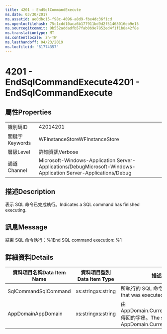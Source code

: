```yaml
---
title: 4201 - EndSqlCommandExecute
ms.date: 03/30/2017
ms.assetid: ae0dbc15-f98c-4096-a8d9-fbe4dc36f1cd
ms.openlocfilehash: 75c1cdd10aca6b177911bd9d2f51468016eb9e15
ms.sourcegitcommit: 9b552addadfb57fab0b9e7852ed4f1f1b8a42f8e
ms.translationtype: MT
ms.contentlocale: zh-TW
ms.lasthandoff: 04/23/2019
ms.locfileid: "61774357"
---
```

# <a name="4201---endsqlcommandexecute"></a><span data-ttu-id="f0ccb-102">4201 - EndSqlCommandExecute</span><span class="sxs-lookup"><span data-stu-id="f0ccb-102">4201 - EndSqlCommandExecute</span></span>
## <a name="properties"></a><span data-ttu-id="f0ccb-103">屬性</span><span class="sxs-lookup"><span data-stu-id="f0ccb-103">Properties</span></span>  
  
|||  
|-|-|  
|<span data-ttu-id="f0ccb-104">識別碼</span><span class="sxs-lookup"><span data-stu-id="f0ccb-104">ID</span></span>|<span data-ttu-id="f0ccb-105">4201</span><span class="sxs-lookup"><span data-stu-id="f0ccb-105">4201</span></span>|  
|<span data-ttu-id="f0ccb-106">關鍵字</span><span class="sxs-lookup"><span data-stu-id="f0ccb-106">Keywords</span></span>|<span data-ttu-id="f0ccb-107">WFInstanceStore</span><span class="sxs-lookup"><span data-stu-id="f0ccb-107">WFInstanceStore</span></span>|  
|<span data-ttu-id="f0ccb-108">層級</span><span class="sxs-lookup"><span data-stu-id="f0ccb-108">Level</span></span>|<span data-ttu-id="f0ccb-109">詳細資訊</span><span class="sxs-lookup"><span data-stu-id="f0ccb-109">Verbose</span></span>|  
|<span data-ttu-id="f0ccb-110">通道</span><span class="sxs-lookup"><span data-stu-id="f0ccb-110">Channel</span></span>|<span data-ttu-id="f0ccb-111">Microsoft-Windows-Application Server-Applications/Debug</span><span class="sxs-lookup"><span data-stu-id="f0ccb-111">Microsoft-Windows-Application Server-Applications/Debug</span></span>|  
  
## <a name="description"></a><span data-ttu-id="f0ccb-112">描述</span><span class="sxs-lookup"><span data-stu-id="f0ccb-112">Description</span></span>  
 <span data-ttu-id="f0ccb-113">表示 SQL 命令已完成執行。</span><span class="sxs-lookup"><span data-stu-id="f0ccb-113">Indicates a SQL command has finished executing.</span></span>  
  
## <a name="message"></a><span data-ttu-id="f0ccb-114">訊息</span><span class="sxs-lookup"><span data-stu-id="f0ccb-114">Message</span></span>  
 <span data-ttu-id="f0ccb-115">結束 SQL 命令執行：%1</span><span class="sxs-lookup"><span data-stu-id="f0ccb-115">End SQL command execution: %1</span></span>  
  
## <a name="details"></a><span data-ttu-id="f0ccb-116">詳細資料</span><span class="sxs-lookup"><span data-stu-id="f0ccb-116">Details</span></span>  
  
|<span data-ttu-id="f0ccb-117">資料項目名稱</span><span class="sxs-lookup"><span data-stu-id="f0ccb-117">Data Item Name</span></span>|<span data-ttu-id="f0ccb-118">資料項目型別</span><span class="sxs-lookup"><span data-stu-id="f0ccb-118">Data Item Type</span></span>|<span data-ttu-id="f0ccb-119">描述</span><span class="sxs-lookup"><span data-stu-id="f0ccb-119">Description</span></span>|  
|--------------------|--------------------|-----------------|  
|<span data-ttu-id="f0ccb-120">SqlCommand</span><span class="sxs-lookup"><span data-stu-id="f0ccb-120">SqlCommand</span></span>|<span data-ttu-id="f0ccb-121">xs:string</span><span class="sxs-lookup"><span data-stu-id="f0ccb-121">xs:string</span></span>|<span data-ttu-id="f0ccb-122">所執行的 SQL 命令。</span><span class="sxs-lookup"><span data-stu-id="f0ccb-122">The SQL command that was executed.</span></span>|  
|<span data-ttu-id="f0ccb-123">AppDomain</span><span class="sxs-lookup"><span data-stu-id="f0ccb-123">AppDomain</span></span>|<span data-ttu-id="f0ccb-124">xs:string</span><span class="sxs-lookup"><span data-stu-id="f0ccb-124">xs:string</span></span>|<span data-ttu-id="f0ccb-125">由 AppDomain.CurrentDomain.FriendlyName 傳回的字串。</span><span class="sxs-lookup"><span data-stu-id="f0ccb-125">The string returned by AppDomain.CurrentDomain.FriendlyName.</span></span>|
